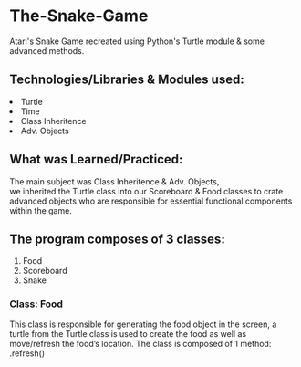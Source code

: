 # The-Snake-Game
Atari's Snake Game recreated using Python's Turtle module &amp; some advanced methods.


## Technologies/Libraries & Modules used:
<li>Turtle</li>
<li>Time</li>
<li>Class Inheritence</li>
<li>Adv. Objects</li>

## What was Learned/Practiced:
The main subject was Class Inheritence & Adv. Objects,<br> we inherited the Turtle class into our Scoreboard & Food classes to crate advanced objects who are responsible for essential functional components within the game.

## The program composes of 3 classes:
1. Food
2. Scoreboard
3. Snake

### Class: Food
This class is responsible for generating the food object in the screen, a turtle from the Turtle class is used to create the food as well as move/refresh the food’s location. The class is composed of 1 method: .refresh()
